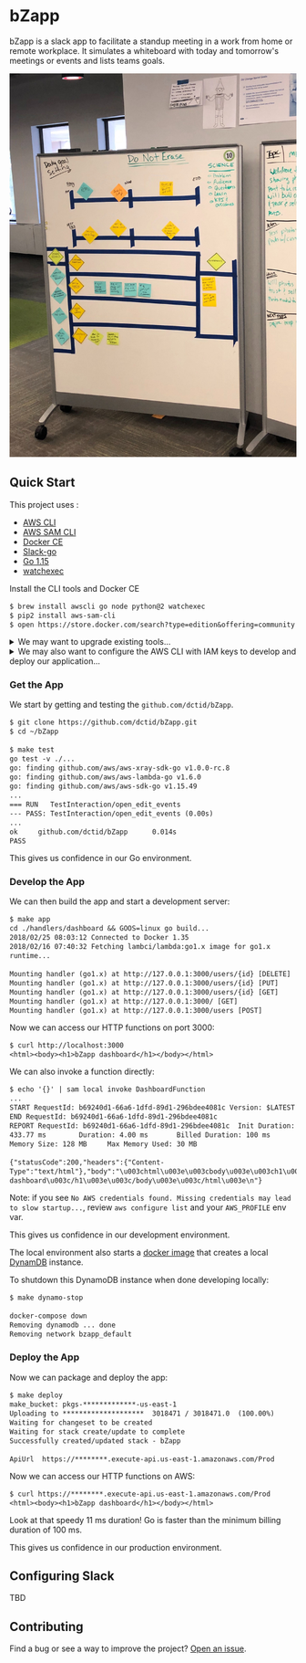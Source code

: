# bZapp

bZapp is a slack app to facilitate a standup meeting in a work from home or remote workplace. It simulates a whiteboard with today and tomorrow's meetings or events and lists teams goals. 

![bZapp whiteboard](docs/bZapp%20board.jpg?raw=true "bZapp whiteboard") 


## Quick Start

This project uses :

- [AWS CLI](https://aws.amazon.com/cli/)
- [AWS SAM CLI](https://github.com/awslabs/aws-sam-cli)
- [Docker CE](https://www.docker.com/community-edition)
- [Slack-go](https://github.com/slack-go/slack)
- [Go 1.15](https://golang.org/)
- [watchexec](https://github.com/mattgreen/watchexec)

Install the CLI tools and Docker CE

```console
$ brew install awscli go node python@2 watchexec
$ pip2 install aws-sam-cli
$ open https://store.docker.com/search?type=edition&offering=community
```

<details>
<summary>We may want to upgrade existing tools...</summary>
&nbsp;

```console
$ brew upgrade awscli go node python@2 watchexec
$ pip2 install --upgrade aws-sam-cli
```
</details>

<details>
<summary>We may also want to configure the AWS CLI with IAM keys to develop and deploy our application...</summary>
&nbsp;

Follow the [Creating an IAM User in Your AWS Account](https://docs.aws.amazon.com/IAM/latest/UserGuide/id_users_create.html) doc to create a IAM user with programmatic access. Call the user `admin` and attach the "Administrator Access" policy for now.

Then configure the CLI. Here we are creating a new profile that we can switch to with `export AWS_PROFILE=bZapp`. This will help us isolate our experiments from other AWS work.

Configure an AWS profile with keys and switch to the profile:

```console
$ aws configure --profile bZapp
AWS Access Key ID [None]: AKIA................
AWS Secret Access Key [None]: PQN4CWZXXbJEgnrom2fP0Z+z................
Default region name [None]: us-east-1
Default output format [None]: json

$ export AWS_PROFILE=bZapp
$ aws iam get-user
{
    "User": {
        "Path": "/",
        "UserName": "Admin",
        "UserId": "**************",
        "Arn": "arn:aws:iam::*************:user/Admin",
        "CreateDate": "20**-**-88T23:11:39+00:00"
    }
}
```
</details>

### Get the App

We start by getting and testing the `github.com/dctid/bZapp`.

```console
$ git clone https://github.com/dctid/bZapp.git
$ cd ~/bZapp

$ make test
go test -v ./...
go: finding github.com/aws/aws-xray-sdk-go v1.0.0-rc.8
go: finding github.com/aws/aws-lambda-go v1.6.0
go: finding github.com/aws/aws-sdk-go v1.15.49
...
=== RUN   TestInteraction/open_edit_events
--- PASS: TestInteraction/open_edit_events (0.00s)
...
ok     github.com/dctid/bZapp      0.014s
PASS
```

This gives us confidence in our Go environment.

### Develop the App

We can then build the app and start a development server:

```console
$ make app
cd ./handlers/dashboard && GOOS=linux go build...
2018/02/25 08:03:12 Connected to Docker 1.35
2018/02/16 07:40:32 Fetching lambci/lambda:go1.x image for go1.x runtime...

Mounting handler (go1.x) at http://127.0.0.1:3000/users/{id} [DELETE]
Mounting handler (go1.x) at http://127.0.0.1:3000/users/{id} [PUT]
Mounting handler (go1.x) at http://127.0.0.1:3000/users/{id} [GET]
Mounting handler (go1.x) at http://127.0.0.1:3000/ [GET]
Mounting handler (go1.x) at http://127.0.0.1:3000/users [POST]
```

Now we can access our HTTP functions on port 3000:

```console
$ curl http://localhost:3000
<html><body><h1>bZapp dashboard</h1></body></html>
```

We can also invoke a function directly:

```
$ echo '{}' | sam local invoke DashboardFunction
...
START RequestId: b69240d1-66a6-1dfd-89d1-296bdee4081c Version: $LATEST
END RequestId: b69240d1-66a6-1dfd-89d1-296bdee4081c
REPORT RequestId: b69240d1-66a6-1dfd-89d1-296bdee4081c  Init Duration: 433.77 ms        Duration: 4.00 ms       Billed Duration: 100 ms Memory Size: 128 MB     Max Memory Used: 30 MB  

{"statusCode":200,"headers":{"Content-Type":"text/html"},"body":"\u003chtml\u003e\u003cbody\u003e\u003ch1\u003ebZapp dashboard\u003c/h1\u003e\u003c/body\u003e\u003c/html\u003e\n"}
```

Note: if you see `No AWS credentials found. Missing credentials may lead to slow startup...`, review `aws configure list` and your `AWS_PROFILE` env var.

This gives us confidence in our development environment.

The local environment also starts a [docker image](docker-compose.yml) that creates a local [DynamDB](https://docs.aws.amazon.com/amazondynamodb/latest/developerguide/Introduction.html) instance.

To shutdown this DynamoDB instance when done developing locally:

```console
$ make dynamo-stop

docker-compose down
Removing dynamodb ... done
Removing network bzapp_default
```  


### Deploy the App

Now we can package and deploy the app:

```console
$ make deploy
make_bucket: pkgs-*************-us-east-1
Uploading to ********************  3018471 / 3018471.0  (100.00%)
Waiting for changeset to be created
Waiting for stack create/update to complete
Successfully created/updated stack - bZapp

ApiUrl	https://********.execute-api.us-east-1.amazonaws.com/Prod
```

Now we can access our HTTP functions on AWS:

```console
$ curl https://********.execute-api.us-east-1.amazonaws.com/Prod
<html><body><h1>bZapp dashboard</h1></body></html>
```

Look at that speedy 11 ms duration! Go is faster than the minimum billing duration of 100 ms.

This gives us confidence in our production environment.

## Configuring Slack

TBD

## Contributing

Find a bug or see a way to improve the project? [Open an issue](https://github.com/dctid/bZapp/issues).


